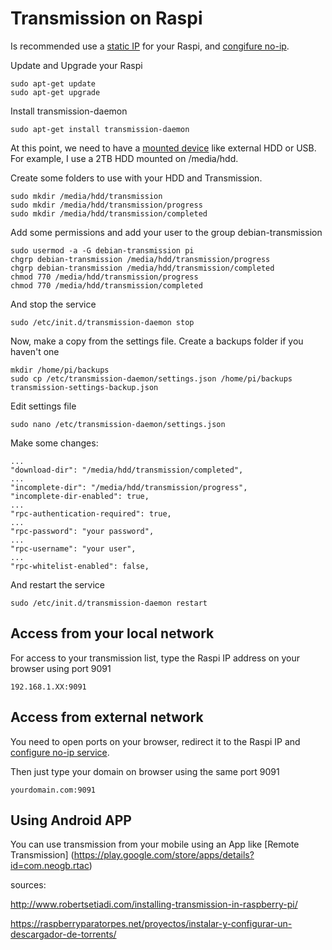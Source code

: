 # Transmission on Raspi

Is recommended use a [static IP](https://github.com/tmllull/raspi/tree/master/staticIP) for your Raspi, and [congifure no-ip](https://github.com/tmllull/raspi/tree/master/no-ip).

Update and Upgrade your Raspi

    sudo apt-get update
    sudo apt-get upgrade

Install transmission-daemon

    sudo apt-get install transmission-daemon

At this point, we need to have a [mounted device](https://github.com/tmllull/raspi/tree/master/mountDevices) like external HDD or USB. For example, I use a 2TB HDD mounted on /media/hdd.

Create some folders to use with your HDD and Transmission.

    sudo mkdir /media/hdd/transmission
    sudo mkdir /media/hdd/transmission/progress
    sudo mkdir /media/hdd/transmission/completed

Add some permissions and add your user to the group debian-transmission

    sudo usermod -a -G debian-transmission pi
    chgrp debian-transmission /media/hdd/transmission/progress
    chgrp debian-transmission /media/hdd/transmission/completed
    chmod 770 /media/hdd/transmission/progress
    chmod 770 /media/hdd/transmission/completed

And stop the service

    sudo /etc/init.d/transmission-daemon stop

Now, make a copy from the settings file. Create a backups folder if you haven't one

    mkdir /home/pi/backups
    sudo cp /etc/transmission-daemon/settings.json /home/pi/backups transmission-settings-backup.json

Edit settings file

    sudo nano /etc/transmission-daemon/settings.json
    
Make some changes:

    ...
    "download-dir": "/media/hdd/transmission/completed",
    ...
    "incomplete-dir": "/media/hdd/transmission/progress", 
    "incomplete-dir-enabled": true,
    ...
    "rpc-authentication-required": true,
    ...
    "rpc-password": "your password",
    ...
    "rpc-username": "your user",
    ...
    "rpc-whitelist-enabled": false,
    
And restart the service

    sudo /etc/init.d/transmission-daemon restart
    

## Access from your local network

For access to your transmission list, type the Raspi IP address on your browser using port 9091

    192.168.1.XX:9091

## Access from external network

You need to open ports on your browser, redirect it to the Raspi IP and [configure no-ip service](https://github.com/tmllull/raspi/tree/master/no-ip).

Then just type your domain on browser using the same port 9091

    yourdomain.com:9091

## Using Android APP

You can use transmission from your mobile using an App like [Remote Transmission] (https://play.google.com/store/apps/details?id=com.neogb.rtac)


sources:

http://www.robertsetiadi.com/installing-transmission-in-raspberry-pi/

https://raspberryparatorpes.net/proyectos/instalar-y-configurar-un-descargador-de-torrents/
